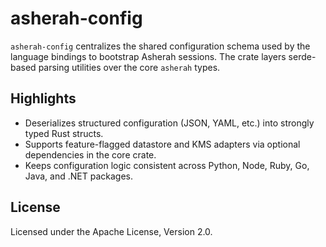 # asherah-config

`asherah-config` centralizes the shared configuration schema used by the
language bindings to bootstrap Asherah sessions. The crate layers serde-based
parsing utilities over the core `asherah` types.

## Highlights

- Deserializes structured configuration (JSON, YAML, etc.) into strongly typed
  Rust structs.
- Supports feature-flagged datastore and KMS adapters via optional dependencies
  in the core crate.
- Keeps configuration logic consistent across Python, Node, Ruby, Go, Java, and
  .NET packages.

## License

Licensed under the Apache License, Version 2.0.
